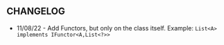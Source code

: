 ****CHANGELOG****
-
* 11/08/22 - Add Functors, but only on the class itself. Example: `List<A> implements IFunctor<A,List<?>>`